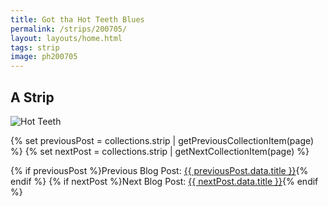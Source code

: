 ```yaml
---
title: Got tha Hot Teeth Blues
permalink: /strips/200705/
layout: layouts/home.html
tags: strip
image: ph200705
---
```


## A Strip

<img src="/img/{{ image }}.png" alt="Hot Teeth">

{% set previousPost = collections.strip | getPreviousCollectionItem(page) %}
{% set nextPost = collections.strip | getNextCollectionItem(page) %}

{% if previousPost %}Previous Blog Post: <a href="{{ previousPost.url }}">{{ previousPost.data.title }}</a>{% endif %}
{% if nextPost %}Next Blog Post: <a href="{{ nextPost.url }}">{{ nextPost.data.title }}</a>{% endif %}

